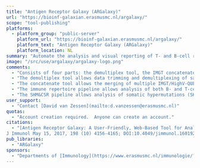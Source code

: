 ```yaml
---
title: "Antigen Receptor Galaxy (ARGalaxy)"
url: "https://bioinf-galaxian.erasmusmc.nl/argalaxy/"
scope: "tool-publishing"
platforms:
  - platform_group: "public-server"
    platform_url: "https://bioinf-galaxian.erasmusmc.nl/argalaxy/"
    platform_text: "Antigen Receptor Galaxy (ARGalaxy)"
    platform_location: NL
summary: "Automate the analysis and visual reporting of T- and B-cell receptor repertoire sequencing data. "
image: "/src/use/argalaxy/argalaxy-logo.png"
comments:
  - "Consists of four parts: the demultiplex tool, the IMGT concatenate tool, the immune repertoire pipeline and the SHM&CSR pipeline. Together they allow the analysis of all different aspects of the immune repertoire. All pipelines can be run independently or combined, dependent on the available data and the question of interest"
  - "The demultiplex tool allows data trimming and demultiplexing of samples"
  - "The concatenate tool allows the merging of multiple IMGT/HighV-QUEST output files into a single file."
  - "The immune repertoire pipeline allows analysis of both B- and T-cell receptor rearrangements and was developed to visualize V(D)J gene usage, CDR3 characteristics (length and amino acid usage), junction characteristics and calculate the diversity of the immune repertoire."
  - "The SHM&CSR pipeline allows analysis of somatic hypermutations (SHM) and/or class switch recombination (CSR) in B-cell receptor rearrangements. It analyzes the frequency and patterns of SHM, antigen selection (including BASELINe), clonality (Change-O) and CSR."
user_support:
  - "Contact [David van Zessen](mailto:d.vanzessen@erasmusmc.nl)"
quotas:
  - "Account creation required.  Anyone can create an account."
citations:
  - "[Antigen Receptor Galaxy: A User-Friendly, Web-Based Tool for Analysis and Visualization of T and B Cell Receptor Repertoire Data](https://doi.org/10.4049/jimmunol.1601921), Hanna IJspeert, Pauline A. van Schouwenburg, David van Zessen, Ingrid Pico-Knijnenburg, Andrew P. Stubbs and Mirjam van der Burg
J Immunol May 15, 2017, 198 (10) 4156-4165; DOI:10.4049/jimmunol.1601921"
pub_libraries:
  - "ARGalaxy"
sponsors:
  - "Departments of [Immunology](https://www.erasmusmc.nl/immunologie/?lang=en) and [Bioinformatics](https://www.erasmusmc.nl/bioinformatica/?lang=en) at [Erasmus MC](https://www.erasmusmc.nl/)."
---
```

